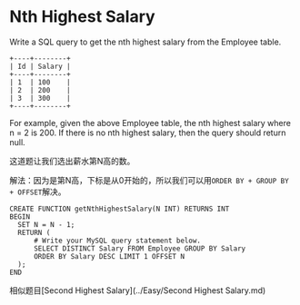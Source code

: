 Nth Highest Salary
========
Write a SQL query to get the nth highest salary from the Employee table.
```
+----+--------+
| Id | Salary |
+----+--------+
| 1  | 100    |
| 2  | 200    |
| 3  | 300    |
+----+--------+
```
For example, given the above Employee table, the nth highest salary where n = 2 is 200. If there is no nth highest salary, then the query should return null.


这道题让我们选出薪水第N高的数。

解法：因为是第N高，下标是从0开始的，所以我们可以用`ORDER BY + GROUP BY + OFFSET`解决。

```
CREATE FUNCTION getNthHighestSalary(N INT) RETURNS INT
BEGIN
  SET N = N - 1;
  RETURN (
      # Write your MySQL query statement below.
      SELECT DISTINCT Salary FROM Employee GROUP BY Salary
      ORDER BY Salary DESC LIMIT 1 OFFSET N
  );
END
```

相似题目[Second Highest Salary](../Easy/Second Highest Salary.md)
